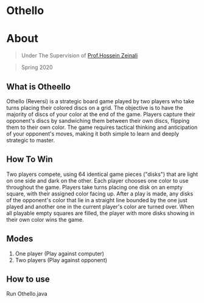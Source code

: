 # Othello

# About

> Under The Supervision of [Prof.Hossein Zeinali](https://scholar.google.com/citations?user=KaGpFx8AAAAJ&hl=en)

> Spring 2020


## What is Otheello
Othello (Reversi) is a strategic board game played by two players who take turns placing their colored discs on a grid. The objective is to have the majority of discs of your color at the end of the game. Players capture their opponent's discs by sandwiching them between their own discs, flipping them to their own color. The game requires tactical thinking and anticipation of your opponent's moves, making it both simple to learn and deeply strategic to master.





## How To Win

Two players compete, using 64 identical game pieces ("disks") that are light on one side and dark on the other. Each player chooses one color to use throughout the game. Players take turns placing one disk on an empty square, with their assigned color facing up. After a play is made, any disks of the opponent's color that lie in a straight line bounded by the one just played and another one in the current player's color are turned over. When all playable empty squares are filled, the player with more disks showing in their own color wins the game.


## Modes
1. One player (Play against computer)
2. Two players (Play against opponent)


## How to use

Run Othello.java
